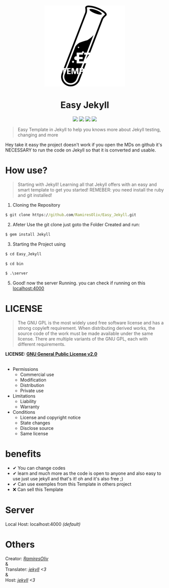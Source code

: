<p align="center"><img src="base/public/Assets/Images/Icons/Website_favicon.png"></p>

<h1 align="center"> Easy Jekyll </h1>

<p align="center"><img src="https://circleci.com/gh/RamiresOliv/Easy_Jekyll/tree/Website.svg?style=svg"> <img src="https://img.shields.io/github/license/RamiresOliv/Easy_Jekyll"> <img src="https://img.shields.io/gem/v/jekyll"> <img src="https://img.shields.io/github/checks-status/RamiresOliv/Easy_Jekyll/Website"></p>

> Easy Template in Jekyll to help you knows more about Jekyll testing, changing and more

Hey take it easy the project doesn't work if you open the MDs on github it's NECESSARY to run the code on Jekyll so that it is converted and usable.

# How use?

> Starting with Jekyll! Learning all that Jekyll offers with an easy and smart template to get you started!
> REMEBER: you need install the ruby and git installed!

1. Cloning the Repository

```cmd
$ git clone https://github.com/RamiresOliv/Easy_Jekyll.git
```

2. Afeter Use the git clone just goto the Folder Created and run:

```cmd
$ gem install Jekyll
```

3. Starting the Project using

```cmd
$ cd Easy_Jekyll
```

```cmd
$ cd bin
```

```cmd
$ .\server
```

5. Good! now the server Running. you can check if running on this [localhost:4000](localhost:4000)

<h1 aling="center">LICENSE</h1>

> The GNU GPL is the most widely used free software license and has a strong copyleft requirement. When distributing derived works, the source code of the work must be made available under the same license. There are multiple variants of the GNU GPL, each with different requirements.

**LICENSE: [GNU General Public License v2.0](LICENSE)**
<br><br>

- Permissions
  - Commercial use
  - Modification
  - Distribution
  - Private use
- Limitations
  - Liability
  - Warranty
- Conditions
  - License and copyright notice
  - State changes
  - Disclose source
  - Same license

# benefits

- ✔ You can change codes
- ✔ learn and much more as the code is open to anyone and also easy to use just use jekyll and that's it! oh and it's also free ;)
- ✔ Can use exemples from this Template in others project
- ❌ Can sell this Template

# Server

Local Host: localhost:4000 _(default)_

# Others

Creator: _[RamiresOliv](https://github.com/RamiresOliv)_
<br>&<br>
Translater: _[jekyll](https://jekyllrb.com) <3_
<br>&<br>Host: _[jekyll](https://github.com) <3_
